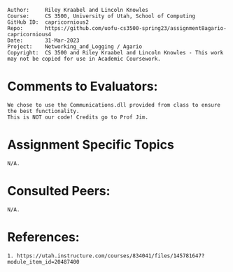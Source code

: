 ﻿```
Author:     Riley Kraabel and Lincoln Knowles
Course:     CS 3500, University of Utah, School of Computing
GitHub ID:  capricornious2
Repo:       https://github.com/uofu-cs3500-spring23/assignment8agario-capricornious4
Date:       31-Mar-2023
Project:    Networking_and_Logging / Agario
Copyright:  CS 3500 and Riley Kraabel and Lincoln Knowles - This work may not be copied for use in Academic Coursework.
```

# Comments to Evaluators:
    We chose to use the Communications.dll provided from class to ensure the best functionality. 
    This is NOT our code! Credits go to Prof Jim. 
    
# Assignment Specific Topics
    N/A.

# Consulted Peers:
    N/A.

# References:
    1. https://utah.instructure.com/courses/834041/files/145781647?module_item_id=20487400